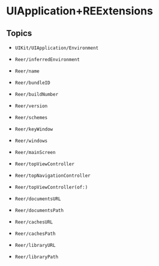 # UIApplication+REExtensions

## Topics

- ``UIKit/UIApplication/Environment``

- ``Reer/inferredEnvironment``

- ``Reer/name``

- ``Reer/bundleID``

- ``Reer/buildNumber``

- ``Reer/version``

- ``Reer/schemes``

- ``Reer/keyWindow``

- ``Reer/windows``

- ``Reer/mainScreen``

- ``Reer/topViewController``

- ``Reer/topNavigationController``

- ``Reer/topViewController(of:)``

- ``Reer/documentsURL``

- ``Reer/documentsPath``

- ``Reer/cachesURL``

- ``Reer/cachesPath``

- ``Reer/libraryURL``

- ``Reer/libraryPath``
